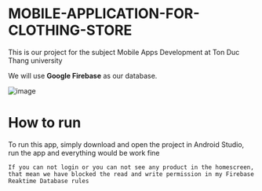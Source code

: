 # MOBILE-APPLICATION-FOR-CLOTHING-STORE

This is our project for the subject Mobile Apps Development at Ton Duc Thang university

We will use **Google Firebase** as our database.

![image](https://user-images.githubusercontent.com/65771138/143517021-9de539d0-c066-4691-8f0d-ff230b62eb4e.png)

# How to run
To run this app, simply download and open the project in Android Studio, run the app and everything would be work fine

``If you can not login or you can not see any product in the homescreen, that mean we have blocked the read and write permission in my Firebase Reaktime Database rules`` 
